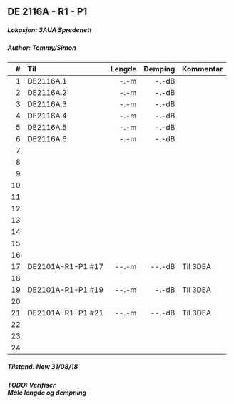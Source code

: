 ## DE 2116A - R1 - P1
##### Lokasjon: 3AUA Spredenett
##### Author: Tommy/Simon

|  #  |        Til       |Lengde|Demping|Kommentar|
|----:|:-----------------|-----:|------:|:--------|
|    1|DE2116A.1         |  -.-m|  -.-dB|         |
|    2|DE2116A.2         |  -.-m|  -.-dB|         |
|    3|DE2116A.3         |  -.-m|  -.-dB|         |
|    4|DE2116A.4         |  -.-m|  -.-dB|         |
|    5|DE2116A.5         |  -.-m|  -.-dB|         |
|    6|DE2116A.6         |  -.-m|  -.-dB|         |
|    7|                  |      |       |         |
|    8|                  |      |       |         |
|    9|                  |      |       |         |
|   10|                  |      |       |         |
|   11|                  |      |       |         |
|   12|                  |      |       |         |
|   13|                  |      |       |         |
|   14|                  |      |       |         |
|   15|                  |      |       |         |
|   16|                  |      |       |         |
|   17|DE2101A-R1-P1 #17 | --.-m| --.-dB|Til 3DEA |
|   18|                  |      |       |         |
|   19|DE2101A-R1-P1 #19 | --.-m|  -.-dB|Til 3DEA |
|   20|                  |      |       |         |
|   21|DE2101A-R1-P1 #21 | --.-m| --.-dB|Til 3DEA |
|   22|                  |      |       |         |
|   23|                  |      |       |         |
|   24|                  |      |       |         |

##### Tilstand: New 31/08/18
##### TODO: Verifiser<br/>Måle lengde og dempning
